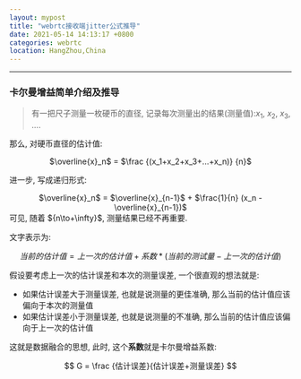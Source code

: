 ```yaml
---
layout: mypost
title: "webrtc接收端jitter公式推导"
date: 2021-05-14 14:13:17 +0800
categories: webrtc
location: HangZhou,China 
---
```

---


### 卡尔曼增益简单介绍及推导

> 有一把尺子测量一枚硬币的直径, 记录每次测量出的结果(测量值):$x_1$, $x_2$, $x_3$, ....

那么, 对硬币直径的估计值:

<center> 
    $\overline{x}_n$ = $\frac {(x_1+x_2+x_3+...+x_n)} {n}$
</center>

进一步, 写成递归形式:
<center> 
    $\overline{x}_n$ =  $\overline{x}_{n-1}$ + $\frac{1}{n} (x_n - \overline{x}_{n-1})$ 
</center>
可见, 随着 ${n\to+\infty}$, 测量结果已经不再重要.

文字表示为:

$$ 当前的估计值 = 上一次的估计值 + 系数 * (当前的测试量 - 上一次的估计值) $$

假设要考虑上一次的估计误差和本次的测量误差, 一个很直观的想法就是:

* 如果估计误差大于测量误差, 也就是说测量的更佳准确, 那么当前的估计值应该偏向于本次的测量值
* 如果估计误差小于测量误差, 也就是说测量的不准确, 那么当前的估计值应该偏向于上一次的估计值

这就是数据融合的思想, 此时, 这个**系数**就是卡尔曼增益系数:

$$ G = \frac {估计误差}{估计误差+测量误差} $$
